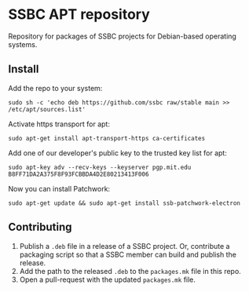 # SSBC APT repository

Repository for packages of SSBC projects for Debian-based operating systems.

## Install

Add the repo to your system:

	sudo sh -c 'echo deb https://github.com/ssbc raw/stable main >> /etc/apt/sources.list'

Activate https transport for apt:

	sudo apt-get install apt-transport-https ca-certificates

Add one of our developer's public key to the trusted key list for apt:

	sudo apt-key adv --recv-keys --keyserver pgp.mit.edu B8FF71DA2A375F8F93FCBBDA4D2E80213413F006

Now you can install Patchwork:

	sudo apt-get update && sudo apt-get install ssb-patchwork-electron

## Contributing

1. Publish a `.deb` file in a release of a SSBC project. Or, contribute
  a packaging script so that a SSBC member can build and publish the release.
2. Add the path to the released `.deb` to the `packages.mk` file in this repo.
3. Open a pull-request with the updated `packages.mk` file.
